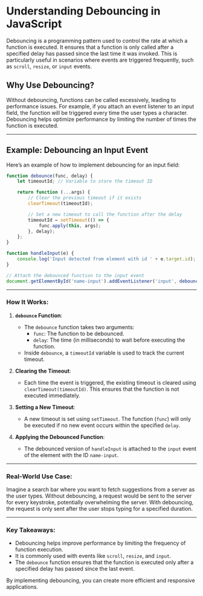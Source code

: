 # Understanding Debouncing in JavaScript

Debouncing is a programming pattern used to control the rate at which a function is executed. It ensures that a function is only called after a specified delay has passed since the last time it was invoked. This is particularly useful in scenarios where events are triggered frequently, such as `scroll`, `resize`, or `input` events.

## Why Use Debouncing?

Without debouncing, functions can be called excessively, leading to performance issues. For example, if you attach an event listener to an input field, the function will be triggered every time the user types a character. Debouncing helps optimize performance by limiting the number of times the function is executed.

---

## Example: Debouncing an Input Event

Here’s an example of how to implement debouncing for an input field:

```javascript
function debounce(func, delay) {
    let timeoutId; // Variable to store the timeout ID

    return function (...args) {
        // Clear the previous timeout if it exists
        clearTimeout(timeoutId);

        // Set a new timeout to call the function after the delay
        timeoutId = setTimeout(() => {
            func.apply(this, args);
        }, delay);
    };
}

function handleInput(e) {
    console.log('Input detected from element with id ' + e.target.id);
}

// Attach the debounced function to the input event
document.getElementById('name-input').addEventListener('input', debounce(handleInput, 500));
```

---

### How It Works:

1. **`debounce` Function**:
   - The `debounce` function takes two arguments:
     - `func`: The function to be debounced.
     - `delay`: The time (in milliseconds) to wait before executing the function.
   - Inside `debounce`, a `timeoutId` variable is used to track the current timeout.

2. **Clearing the Timeout**:
   - Each time the event is triggered, the existing timeout is cleared using `clearTimeout(timeoutId)`. This ensures that the function is not executed immediately.

3. **Setting a New Timeout**:
   - A new timeout is set using `setTimeout`. The function (`func`) will only be executed if no new event occurs within the specified `delay`.

4. **Applying the Debounced Function**:
   - The debounced version of `handleInput` is attached to the `input` event of the element with the ID `name-input`.

---

### Real-World Use Case:

Imagine a search bar where you want to fetch suggestions from a server as the user types. Without debouncing, a request would be sent to the server for every keystroke, potentially overwhelming the server. With debouncing, the request is only sent after the user stops typing for a specified duration.

---

### Key Takeaways:

- Debouncing helps improve performance by limiting the frequency of function execution.
- It is commonly used with events like `scroll`, `resize`, and `input`.
- The `debounce` function ensures that the function is executed only after a specified delay has passed since the last event.

By implementing debouncing, you can create more efficient and responsive applications.  
